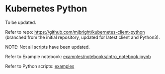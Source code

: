 
# Kubernetes Python

To be updated.

Refer to repo: https://github.com/mjbright/kubernetes-client-python
(branched from the initial repository, updated for latest client and Python3).

NOTE: Not all scripts have been updated.

Refer to Example notebook: [examples/notebooks/intro_notebook.ipynb](https://github.com/mjbright/kubernetes-client-python/examples/notebooks/intro_notebook.ipynb)

Refer to Python scripts: [examples](https://github.com/mjbright/kubernetes-client-python/examples)



